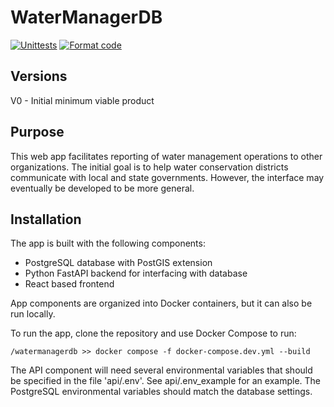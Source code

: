 # WaterManagerDB

[![Unittests](https://github.com/NMWDI/WaterManagerDB/actions/workflows/testing.yml/badge.svg)](https://github.com/NMWDI/WaterManagerDB/actions/workflows/testing.yml)
[![Format code](https://github.com/NMWDI/WaterManagerDB/actions/workflows/format_code.yml/badge.svg)](https://github.com/NMWDI/WaterManagerDB/actions/workflows/format_code.yml)

## Versions
V0 - Initial minimum viable product

## Purpose
This web app facilitates reporting of water management operations to other organizations. The initial goal is to help water conservation districts communicate with local and state governments. However, the interface may eventually be developed to be more general.

## Installation
The app is built with the following components:
* PostgreSQL database with PostGIS extension
* Python FastAPI backend for interfacing with database
* React based frontend

App components are organized into Docker containers, but it can also be run locally.

To run the app, clone the repository and use Docker Compose to run:
```
/watermanagerdb >> docker compose -f docker-compose.dev.yml --build
```

The API component will need several environmental variables that should be specified in the file 'api/.env'. See api/.env_example for an example. The PostgreSQL environmental variables should match the database settings.
